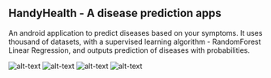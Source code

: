 

## HandyHealth - A disease prediction apps

An android application to predict diseases based on your symptoms. It uses thousand of datasets, with a supervised learning algorithm - RandomForest Linear Regression, and outputs prediction of diseases with probabilities.

![alt-text](https://github.com/HenryHengZJ/HandyHealth/blob/master/1.jpg)
![alt-text](https://github.com/HenryHengZJ/HandyHealth/blob/master/2.jpg)
![alt-text](https://github.com/HenryHengZJ/HandyHealth/blob/master/3.jpg)
![alt-text](https://github.com/HenryHengZJ/HandyHealth/blob/master/4.jpg)
